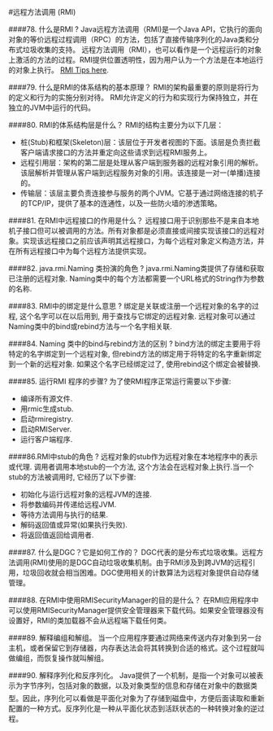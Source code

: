 #远程方法调用 (RMI)

####78.  什么是RMI ?
Java远程方法调用（RMI)是一个Java API，它执行的面向对象的等价远程过程调用（RPC）的方法，包括了直接传输序列化的Java类和分布式垃圾收集的支持。 远程方法调用（RMI），也可以看作是一个远程运行的对象上激活的方法的过程。RMI提供位置透明性，因为用户认为一个方法是在本地运行的对象上执行。 [RMI Tips here](http://www.javacodegeeks.com/2013/11/two-things-to-remember-when-using-java-rmi.html).

####79. 什么是RMI的体系结构的基本原理？
RMI的架构最重要的原则是将行为的定义和行为的实施分别对待。 RMI允许定义的行为和实现行为保持独立，并在独立的JVM中运行的代码。

####80. RMI的体系结构层是什么？
RMI的结构主要分为以下几层：
* 桩(Stub)和框架(Skeleton)层：该层位于开发者视图的下面。该层是负责拦截客户端请求接口的方法并重定向这些请求到远程RMI服务上。
* 远程引用层：架构的第二层是处理从客户端到服务器的远程对象引用的解析。该层解析并管理从客户端到远程服务对象的引用。该连接是一对一(单播)连接的。
* 传输层：该层主要负责连接参与服务的两个JVM。它基于通过网络连接的机子的TCP/IP，提供了基本的连通性，以及一些防火墙的渗透策略。

####81. 在RMI中远程接口的作用是什么？
远程接口用于识别那些不是来自本地机子接口但可以被调用的方法。所有对象都是必须直接或间接实现该接口的远程对象。实现该远程接口之前应该声明其远程接口，为每个远程对象定义构造方法，并在所有远程接口中为每个远程方法提供实现。

####82. java.rmi.Naming 类扮演的角色 ?
java.rmi.Naming类提供了存储和获取已注册的远程对象. Naming类中的每个方法都需要一个URL格式的String作为参数的名称.

####83. RMI中的绑定是什么意思 ?
绑定是关联或注册一个远程对象的名字的过程, 这个名字可以在以后用到, 用于查找与它绑定的远程对象. 远程对象可以通过Naming类中的bind或rebind方法与一个名字相关联.

####84. Naming 类中的bind与rebind方法的区别 ?
bind方法的绑定主要用于将特定的名字绑定到一个远程对象, 但rebind方法的绑定用于将特定的名字重新绑定到一个新的远程对象. 如果这个名字已经绑定过了, 使用rebind这个绑定会被替换.

####85. 运行RMI 程序的步骤?
为了使RMI程序正常运行需要以下步骤:
* 编译所有源文件.
* 用rmic生成stub.
* 启动rmiregistry.
* 启动RMIServer.
* 运行客户端程序.

####86.RMI中stub的角色 ?
远程对象的stub作为远程对象在本地程序中的表示或代理. 调用者调用本地stub的一个方法, 这个方法会在远程对象上执行.当一个stub的方法被调用时, 它经历了以下步骤:
* 初始化与运行远程对象的远程JVM的连接.
* 将参数编码并传递给远程JVM.
* 等待方法调用与执行的结果.
* 解码返回值或异常(如果执行失败).
* 将返回值返回给调用者.

####87. 什么是DGC？它是如何工作的？
DGC代表的是分布式垃圾收集。远程方法调用(RMI)使用的是DGC自动垃圾收集机制。由于RMI涉及到跨JVM的远程引用，垃圾回收就会相当困难。DGC使用相关的计数算法为远程对象提供自动存储管理。

####88. 在RMI中使用RMISecurityManager的目的是什么？
在RMI应用程序中可以使用RMISecurityManager提供安全管理器来下载代码。如果安全管理器没有设置好，RMI的类加载器不会从远程端下载任何类。

####89. 解释编组和解组。
当一个应用程序要通过网络来传送内存对象到另一台主机，或者保留它到存储器，内存表达法会将其转换到合适的格式。这个过程就叫做编组，而恢复操作就叫解组。

####90. 解释序列化和反序列化。
Java提供了一个机制，是指一个对象可以被表示为字节序列，包括对象的数据，以及对象类型的信息和存储在对象中的数据类型。因此，序列化可以看做是平面化对象为了存储到磁盘中，方便后面读取和重新配置的一种方式。反序列化是一种从平面化状态到活跃状态的一种转换对象的逆过程。